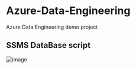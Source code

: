 # Azure-Data-Engineering
Azure Data Engineering demo project

## SSMS DataBase script
![image](https://github.com/user-attachments/assets/0ac1f353-0556-44c7-8a8d-c643e7c1d232)
